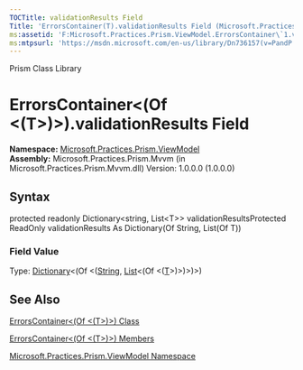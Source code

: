 ```yaml
---
TOCTitle: validationResults Field
Title: 'ErrorsContainer(T).validationResults Field (Microsoft.Practices.Prism.ViewModel)'
ms:assetid: 'F:Microsoft.Practices.Prism.ViewModel.ErrorsContainer\`1.validationResults'
ms:mtpsurl: 'https://msdn.microsoft.com/en-us/library/Dn736157(v=PandP.50)'
---
```


Prism Class Library

ErrorsContainer&lt;(Of &lt;(T&gt;)&gt;).validationResults Field
===================================================================

**Namespace:** [Microsoft.Practices.Prism.ViewModel](https://msdn.microsoft.com/n:microsoft.practices.prism.viewmodel)
**Assembly:** Microsoft.Practices.Prism.Mvvm (in Microsoft.Practices.Prism.Mvvm.dll) Version: 1.0.0.0 (1.0.0.0)

## Syntax


protected readonly Dictionary&lt;string, List&lt;T&gt;&gt; validationResultsProtected ReadOnly validationResults As Dictionary(Of String, List(Of T))
### Field Value

Type: [Dictionary](http://msdn.microsoft.com/en-us/library/xfhwa508)&lt;(Of &lt;([String](http://msdn.microsoft.com/en-us/library/s1wwdcbf), [List](http://msdn.microsoft.com/en-us/library/6sh2ey19)&lt;(Of &lt;([T](https://msdn.microsoft.com/t:microsoft.practices.prism.viewmodel.errorscontainer%601)&gt;)&gt;)&gt;)&gt;)

See Also
--------


[ErrorsContainer&lt;(Of &lt;(T&gt;)&gt;) Class](https://msdn.microsoft.com/t:microsoft.practices.prism.viewmodel.errorscontainer%601)

[ErrorsContainer&lt;(Of &lt;(T&gt;)&gt;) Members](https://msdn.microsoft.com/allmembers.t:microsoft.practices.prism.viewmodel.errorscontainer%601)

[Microsoft.Practices.Prism.ViewModel Namespace](https://msdn.microsoft.com/n:microsoft.practices.prism.viewmodel)
